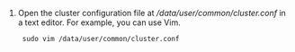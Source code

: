 1. Open the cluster configuration file at _/data/user/common/cluster.conf_ in a text editor. For example, you can use Vim.
   
        sudo vim /data/user/common/cluster.conf
